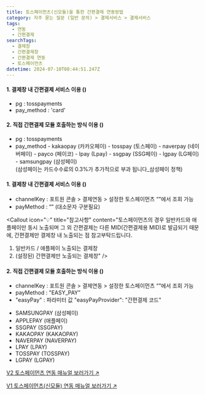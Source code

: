 ```yaml
---
title: 토스페이먼츠(신모듈)을 통한 간편결제 연동방법
category: 자주 묻는 질문 (일반 문의) > 결제서비스 > 결제서비스
tags:
  - 연동
  - 간편결제
searchTags:
  - 결제창
  - 간편결제창
  - 간편결제 연동
  - 토스페이먼츠
datetime: 2024-07-10T08:44:51.247Z
---
```


<Callout content="토스페이먼츠를 통하여 간편결제서비스를 이용하시는 경우,
토스페이먼츠의 결제창안에서 간편결제를 이용하는 방법과 간편결제창을 직접 띄우는 방법이 있습니다.
방법별로 연동방법은 아래를 참고해주시기 바랍니다." />

<Tag text="결제서비스 V1" />

#### 1. 결제창 내 간편결제 서비스 이용 (<Highlight text="결제창 안에서 선택!" />)

- pg : tosspayments
- pay\_method : 'card'

#### 2. 직접 간편결제 모듈 호출하는 방식 이용 (<Highlight text="간편결제창 바로 호출!" />)

- pg : tosspayments
- pay\_method
  \- kakaopay (카카오페이)
  \- tosspay (토스페이)
  \- naverpay (네이버페이)
  \- payco (페이코)
  \- lpay (Lpay)
  \- ssgpay (SSG페이)
  \- lgpay (LG페이)
  \- samsungpay (삼성페이) \
  (삼성페이는 카드수수료의 0.3%가 추가적으로 부과 됩니다\_삼성페이 정책)

<Tag text="결제 서비스 V2" />

#### 1. 결제창 내 간편결제 서비스 이용 (<Highlight text="결제창 안에서 선택!" />)

- channelKey : 포트원 콘솔 > 결제연동 > 설정한 토스페이먼츠 “<Highlight text="채널 키 (Channel Key)" />”에서 조회 가능
- payMethod : “<Highlight text="CARD" />” (대소문자 구분필요)

<Callout icon="💡" title="참고사항" content="토스페이먼츠의 경우 일반카드와 애플페이만 동시 노출되며 그 외 간편결제는 다른 MID(간편결제용 MID)로 발급되기 때문에, 간편결제만 결제창 내 노출되는 점 참고부탁드립니다.

1) 일반카드 / 애플페이 노출되는 결제창
2) (설정된) 간편결제만 노출되는 결제창" />

#### 2. 직접 간편결제 모듈 호출하는 방식 이용 (<Highlight text="간편결제창 바로 호출!" />)

- channelKey : 포트원 콘솔 > 결제연동 > 설정한 토스페이먼츠 “<Highlight text="채널 키 (Channel Key)" />”에서 조회 가능
- payMethod : "EASY\_PAY”
- "easyPay" : 파라미터 값 "easyPayProvider": "간편결제 코드"

<Indent level="1">

- SAMSUNGPAY (삼성페이)
- APPLEPAY (애플페이)
- SSGPAY (SSGPAY)
- KAKAOPAY (KAKAOPAY)
- NAVERPAY (NAVERPAY)
- LPAY (LPAY)
- TOSSPAY (TOSSPAY)
- LGPAY (LGPAY)

</Indent>

[V2 토스페이먼츠 연동 매뉴얼 보러가기 ↗](https://developers.portone.io/opi/ko/integration/pg/v2/tosspayments?v=v2)

[V1 토스페이먼츠(신모듈) 연동 매뉴얼 보러가기 ↗](https://developers.portone.io/opi/ko/integration/pg/v1/newtoss/readme?v=v1)
